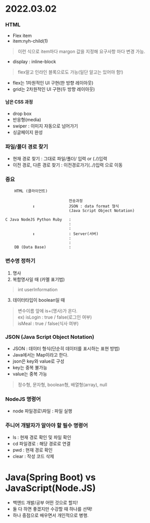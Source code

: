 # 2022.03.02

### HTML
- Flex item
- item:nyh-child(1)
> 이런 식으로 item마다 margon 값을 지정해   요구사항 마다 변경 가능.

- display : inline-block
> flex말고 인라인 블록으로도 가능(일단 알고는 있어야 함!)

- flex는 1차원적인 UI 구현(한 방향 레이아웃)
- grid는 2차원적인 UI 구현(두 방향 레이아웃)

#### 남은 CSS 과정
- drop box
- 반응형(media)
- swiper : 이미지 자동으로 넘어가기
- 싱글페이지 완성


### 파일/폴더 경로 찾기
- 현재 경로 찾기 : 그대로 파일/폴더/ 입력 or (./)입력
- 이전 경로, 다른 경로 찾기 : 이전경로가기(../)입력 으로 이동

### 중요
```
    HTML (클라이언트)
    
                            전송과정
            ↕               JSON : data format 형식
                            (Java Script Object Notation)

C Java NodeJS Python Ruby   :
                            :
                            :
            ↕               : Server(서버)
                            :
                            :
    DB (Data Base)          :
```

### 변수명 정하기
1. 명사
2. 복합명사일 때 (카멜 표기법)
> int userInformation
3. 데이터타입이 boolean일 때
> 변수이름 앞에 is+(명사)가 온다.   
> ex)   isLogin : true / false(로그인 여부)   
>       isMeal : true / false(식사 여부)

### JSON (Java Script Object Notation)
- JSON : 데이터 형식(단순히 데이터를 표시하는 표현 방법)
- Java에서는 Map이라고 한다.
- json은 key와 value로 구성
- key는 중복 불가능
- value는 중복 가능
> 정수형, 문자형, boolean형, 배열형(array), null

### NodeJS 명령어
- node 파일경로\파일 : 파일 실행
### 주니어 개발자가 알아야 할 필수 명령어
- ls : 현재 경로 확인 및 파일 확인
- cd 파일경로 : 해당 경로로 연결
- pwd : 현재 경로 확인
- clear : 작성 코드 삭제

# Java(Spring Boot) vs JavaScript(Node.JS)
- 백앤드 개발/공부 어떤 것으로 할지!
- 둘 다 하면 좋겠지만 수강할 때 하나를 선택!
- 하나 중점으로 배우면서 개인적으로 병행.